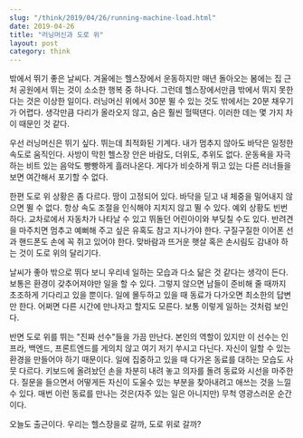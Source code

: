```yaml
---
slug: "/think/2019/04/26/running-machine-load.html"
date: 2019-04-26
title: "러닝머신과 도로 위"
layout: post
category: think
---
```


밖에서 뛰기 좋은 날씨다. 겨울에는 헬스장에서 운동하지만 매년 돌아오는 봄에는 집 근처 공원에서 뛰는 것이 소소한 행복 중 하나다. 그런데 헬스장에서만큼 밖에서 뛰지 못한다는 것은 이상한 일이다. 러닝머신 위에서 30분 뛸 수 있는 것도 밖에서는 20분 채우기가 어렵다. 생각만큼 다리가 올라오지 않고, 숨은 훨씬 헐떡댄다. 이러한 데는 몇 가지 차이 때문인 것 같다.

우선 러닝머신은 뛰기 싶다. 뛰는데 최적화된 기계다. 내가 멈추지 않아도 바닥은 일정한 속도로 움직인다. 사방이 막힌 헬스장 안은 바람도, 더위도, 추위도 없다. 운동욕을 자극하는 비트 있는 음악도 빵빵하게 흘러나온다. 게다가 비슷하게 뛰고 있는 다른 러너들을 보면 여간해서 포기할 수 없다.

한편 도로 위 상황은 좀 다르다. 땅이 고정되어 있다. 바닥을 딛고 내 체중을 밀어내지 않으면 뛸 수 없다. 항상 속도 조절을 인식해야 지치지 않고 뛸 수 있다. 예외 상황도 빈번하다. 교차로에서 자동차가 나타날 수 있고 뛰돌던 어린아이와 부딪칠 수도 있다. 반려견을 마주치면 멈추고 예뻐해 주고 싶은 유혹도 참고 지나가야 한다. 구질구질한 이어폰 선과 핸드폰도 손에 꼭 쥐고 있어야 한다. 맞바람과 뜨거운 햇살 혹은 손시림도 감내야 하는 것이 도로 위의 달리기다.

날씨가 좋아 밖으로 뛰다 보니 우리네 일하는 모습과 다소 닮은 것 같다는 생각이 든다. 보통은 환경이 갖추어져야만 일을 할 수 있다. 그렇지 않으면 남들이 준비해 줄 때까지 초조하게 기다리고 있을 뿐이다. 일에 몰두하고 있을 때 동료가 다가오면 최소한의 답변만 한다. 어쩌면 다른 시간에 만나자고 할지도 모른다. 보통 이렇게 일하는 것처럼 보인다.

반면 도로 위를 뛰는 "진짜 선수"들을 가끔 만난다. 본인의 역할이 있지만 이 선수는 인프라, 백엔드, 프론트엔드를 게의치 않고 여기 저기 쑤시고 다닌다. 자신이 일할 수 있는 환경을 만들어야 하기 때문이다. 일에 집중하고 있을 때 다가온 동료를 대하는 모습도 사뭇 다르다. 키보드에 올려놨던 손을 차분히 내려 놓고 의자를 돌려 동료와 시선을 마주한다. 질문을 들으면서 어떻게든 자신이 도울수 있는 부분을 찾아내려고 애쓰는 것을 느낄 수 있다. 매번 이런 동료를 만나는 것은(자주 있는 일은 아니지만) 무척 영광스러운 순간이다.

오늘도 출근이다. 우리는 헬스장을로 갈까, 도로 위로 갈까?
